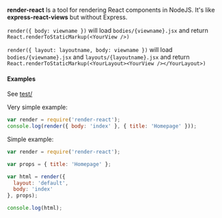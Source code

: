 **render-react** Is a tool for rendering React components in NodeJS. It's like **express-react-views** but without Express.

`render({ body: viewname })` will load `bodies/{viewname}.jsx` and return `React.renderToStaticMarkup(<YourView />)`

`render({ layout: layoutname, body: viewname })` will load `bodies/{viewname}.jsx` and `layouts/{layoutname}.jsx` and return `React.renderToStaticMarkup(<YourLayout><YourView /></YourLayout>)`


#### Examples

See [test/](test/)


Very simple example:
```javascript
var render = require('render-react');
console.log(render({ body: 'index' }, { title: 'Homepage' }));
```


Simple example:
```javascript
var render = require('render-react');

var props = { title: 'Homepage' };

var html = render({
  layout: 'default',
  body: 'index'
}, props);

console.log(html);
```


